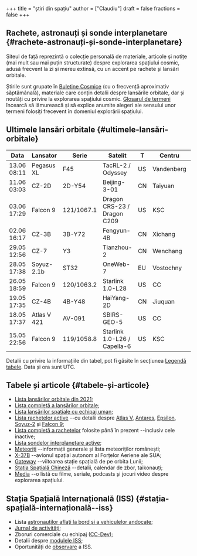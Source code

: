 +++
title = "știri din spațiu"
author = ["Claudiu"]
draft = false
fractions = false
+++

## Rachete, astronauți și sonde interplanetare {#rachete-astronauți-și-sonde-interplanetare}

Siteul de față reprezintă o colecție personală de materiale, articole și notițe (mai mult sau mai puțin structurate) despre explorarea spațiului cosmic, adusă frecvent la zi și mereu extinsă, cu un accent pe rachete și lansări orbitale.

Știrile sunt grupate în [Buletine Cosmice](/bul) (cu o frecvență aproximativ săptămânală), materiale care conțin detalii despre lansările orbitale, dar și noutăți cu privire la explorarea spațiului cosmic. [Glosarul de termeni](https://parsec.ro/g) încearcă să lămurească și să explice anumite alegeri ale sensului unor termeni folosiți frecevent în domeniul explorării spațiului.


## Ultimele lansări orbitale {#ultimele-lansări-orbitale}

| Data        | Lansator    | Serie      | Satelit                      | T  | Centru     | Rampă | R. | Bul             |
|-------------|-------------|------------|------------------------------|----|------------|-------|----|-----------------|
| 13.06 08:11 | Pegasus XL  | F45        | TacRL-2 / Odyssey            | US | Vandenberg | RW??  | S  | [117](/bul/117) |
| 11.06 03:03 | CZ-2D       | 2D-Y54     | Beijing-3-01                 | CN | Taiyuan    | LC-9  | S  | [117](/bul/117) |
| 03.06 17:29 | Falcon 9    | 121/1067.1 | Dragon CRS-23 / Dragon C209  | US | KSC        | LC39A | S  | [117](/bul/117) |
| 02.06 16:17 | CZ-3B       | 3B-Y72     | Fengyun-4B                   | CN | Xichang    | LC-2  | S  | [117](/bul/117) |
| 29.05 12:56 | CZ-7        | Y3         | Tianzhou-2                   | CN | Wenchang   | LC-2  | S  | [116](/bul/116) |
| 28.05 17:38 | Soyuz-2.1b  | ST32       | OneWeb-7                     | EU | Vostochny  | 1S    | S  | [116](/bul/116) |
| 26.05 18:59 | Falcon 9    | 120/1063.2 | Starlink 1.0-L28             | US | CC         | LC40  | S  | [116](/bul/116) |
| 19.05 17:35 | CZ-4B       | 4B-Y48     | HaiYang-2D                   | CN | Jiuquan    | SLS-2 | S  | [115](/bul/115) |
| 18.05 17:37 | Atlas V 421 | AV-091     | SBIRS-GEO-5                  | US | CC         | LC41  | S  | [115](/bul/115) |
| 15.05 22:56 | Falcon 9    | 119/1058.8 | Starlink 1.0-L26 / Capella-6 | US | KSC        | LC39A | S  | [115](/bul/115) |

Detalii cu privire la informațiile din tabel, pot fi găsite în secțiunea [Legendă tabele](/t/legenda_tabele). Data și ora sunt UTC.


## Tabele și articole {#tabele-și-articole}

-   [Lista lansărilor orbitale din 2021](/t/l2021);
-   [Lista completă a lansărilor orbitale](/t/lansari);
-   [Lista lansărilor spațiale cu echipaj uman](/m/hsl);
-   [Lista rachetelor active](/r/rachete_active) --cu detalii despre [Atlas V](/r/atlasv), [Antares](/r/antares), [Epsilon](/r/epsilon), [Soyuz-2](/r/soyuz-2) și [Falcon 9](/r/falcon9);
-   [Lista completă a rachetelor](/r/rachete) folosite până în prezent --inclusiv cele inactive;
-   [Lista sondelor interplanetare active](/m/sonde);
-   [Meteoriți](/m/meteoriti) --informații generale și lista meteoriților românești;
-   [X-37B](/m/x37b) --avionul spațial autonom al Forțelor Aeriene ale SUA;
-   [Gateway](/m/gateway) --viitoarea stație spațială de pe orbita Lunii;
-   [Stația Spațială Chineză](/m/css) --detalii, calendar de zbor, taikonauți;
-   [Media](/m/media) --o listă cu filme, seriale, podcasts și jocuri video despre explorarea spațiului.


## Stația Spațială Internațională (ISS) {#stația-spațială-internațională--iss}

-   Lista [astronauților aflați la bord și a vehiculelor andocate](/iss/iss/);
-   [Jurnal de activități](/iss/jurnal);
-   Zboruri comerciale cu echipaj ([CC-Dev](/iss/ccdev));
-   Detalii despre [modulele ISS](/iss/module);
-   Oportunități de [observare](https://www.heavens-above.com/PassSummary.aspx?satid=25544&lat=46.7712&lng=23.6236&loc=Cluj-Napoca&alt=0&tz=EET) a ISS.